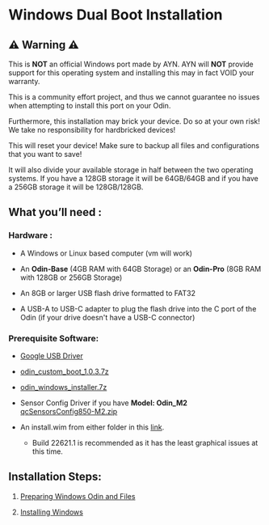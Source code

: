 # Windows Dual Boot Installation

## ⚠️ Warning ⚠️
This is **NOT** an official Windows port made by AYN. AYN will **NOT** provide support for this operating system and installing this may in fact VOID your warranty.

This is a community effort project, and thus we cannot guarantee no issues when attempting to install this port on your Odin.

Furthermore, this installation may brick your device. Do so at your own risk! We take no responsibility for hardbricked devices!

This will reset your device! Make sure to backup all files and configurations that you want to save!

It will also divide your available storage in half between the two operating systems. If you have a 128GB storage it will be 64GB/64GB and if you have a 256GB storage it will be 128GB/128GB.

## What you’ll need :

### Hardware :

- A Windows or Linux based computer (vm will work)
 
- An **Odin-Base** (4GB RAM with 64GB Storage) or an **Odin-Pro** (8GB RAM with 128GB or 256GB Storage)

- An 8GB or larger USB flash drive formatted to FAT32

- A USB-A to USB-C adapter to plug the flash drive into the C port of the Odin (if your drive doesn't have a USB-C connector)

### Prerequisite Software:

- [Google USB Driver](https://developer.android.com/studio/run/win-usb)

- [odin_custom_boot_1.0.3.7z](https://download.project-valhalla.com/custom_boot/odin_custom_boot_1.0.3.7z)

- [odin_windows_installer.7z](http://download.project-valhalla.com/custom_boot/odin_windows_installer.7z)

- Sensor Config Driver if you have **Model: Odin_M2** [qcSensorsConfig850-M2.zip](http://download.project-valhalla.com/custom_boot/qcSensorsConfig850-M2.zip)

- An install.wim from either folder in this [link](http://download.project-valhalla.com/windows_release/). 
  - Build 22621.1 is recommended as it has the least graphical issues at this time.

## Installation Steps:

1. [Preparing Windows Odin and Files](https://github.com/ProjectValhalla/OdinMultiBootGuides/blob/main/pages/preparing_windows_files.md)

2. [Installing Windows](https://github.com/ProjectValhalla/OdinMultiBootGuides/blob/main/pages/installing_windows.md)
